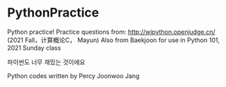 # PythonPractice
Python practice!
Practice questions from: http://wjpython.openjudge.cn/ (2021 Fall，计算概论C， Mayun)
Also from Baekjoon for use in Python 101, 2021 Sunday class

파이썬도 너무 재밌는 것이에요

Python codes written by Percy Joonwoo Jang
